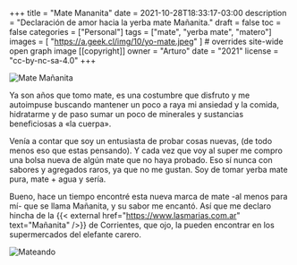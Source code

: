+++
title = "Mate Mananita"
date = 2021-10-28T18:33:17-03:00
description = "Declaración de amor hacia la yerba mate Mañanita."
draft = false
toc = false
categories = ["Personal"]
tags = ["mate", "yerba mate", "matero"]
images = [
  "https://a.geek.cl/img/10/yo-mate.jpeg"
] # overrides site-wide open graph image
[[copyright]]
  owner = "Arturo"
  date = "2021"
  license = "cc-by-nc-sa-4.0"
+++

![Mate Mañanita](/img/10/kiky-mate.jpeg)

Ya son años que tomo mate, es una costumbre que disfruto y me autoimpuse buscando mantener un poco a raya mi ansiedad y la comida, hidratarme y de paso sumar un poco de minerales y sustancias beneficiosas a «la cuerpa».

Venía a contar que soy un entusiasta de probar cosas nuevas, (de todo menos eso que estas pensando). Y cada vez que voy al super me compro una bolsa nueva de algún mate que no haya probado. Eso sí nunca con sabores y agregados raros, ya que no me gustan. Soy de tomar yerba mate pura, mate + agua y sería.

Bueno, hace un tiempo encontré esta nueva marca de mate -al menos para mí- que se llama Mañanita, y su sabor me encantó. Así que me declaro hincha de la {{< external href="https://www.lasmarias.com.ar" text="Mañanita" />}} de Corrientes, que ojo, la pueden encontrar en los supermercados del elefante carero.

![Mateando](/img/10/yo-mate.jpeg)
